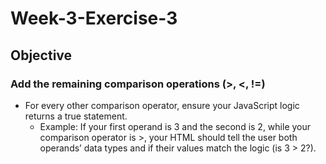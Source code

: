 # Week-3-Exercise-3
## Objective

### Add the remaining comparison operations (>, <, !=)

* For every other comparison operator, ensure your JavaScript logic returns a true statement.
  - Example: If your first operand is 3 and the second is 2, while your comparison operator is >, your HTML should tell the user both operands’ data types and if their values match the logic (is 3 > 2?).
